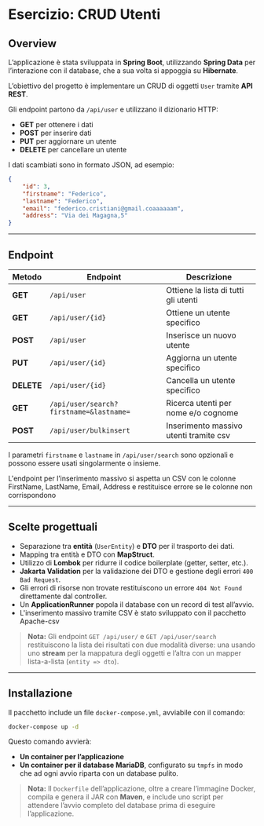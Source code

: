 # Esercizio: CRUD Utenti

## Overview

L’applicazione è stata sviluppata in **Spring Boot**, utilizzando **Spring Data** per l’interazione con il database, che a sua volta si appoggia su **Hibernate**.

L’obiettivo del progetto è implementare un CRUD di oggetti `User` tramite **API REST**.

Gli endpoint partono da `/api/user` e utilizzano il dizionario HTTP:
- **GET** per ottenere i dati
- **POST** per inserire dati
- **PUT** per aggiornare un utente
- **DELETE** per cancellare un utente

I dati scambiati sono in formato JSON, ad esempio:
```json
{
    "id": 3,
    "firstname": "Federico",
    "lastname": "Federico",
    "email": "federico.cristiani@gmail.coaaaaaam",
    "address": "Via dei Magagna,5"
}
```

---

## Endpoint

| Metodo | Endpoint | Descrizione |
|--------|---------|-------------|
| **GET** | `/api/user` | Ottiene la lista di tutti gli utenti |
| **GET** | `/api/user/{id}` | Ottiene un utente specifico |
| **POST** | `/api/user` | Inserisce un nuovo utente |
| **PUT** | `/api/user/{id}` | Aggiorna un utente specifico |
| **DELETE** | `/api/user/{id}` | Cancella un utente specifico |
| **GET** | `/api/user/search?firstname=&lastname=` | Ricerca utenti per nome e/o cognome |
| **POST** | `/api/user/bulkinsert` | Inserimento massivo utenti tramite csv |

I parametri `firstname` e `lastname` in `/api/user/search` sono opzionali e possono essere usati singolarmente o insieme.

L'endpoint per l’inserimento massivo si aspetta un CSV con le colonne FirstName, LastName, Email, Address e restituisce errore se le colonne non corrispondono


---

## Scelte progettuali

- Separazione tra **entità** (`UserEntity`) e **DTO** per il trasporto dei dati.
- Mapping tra entità e DTO con **MapStruct**.
- Utilizzo di **Lombok** per ridurre il codice boilerplate (getter, setter, etc.).
- **Jakarta Validation** per la validazione dei DTO e gestione degli errori `400 Bad Request`.
- Gli errori di risorse non trovate restituiscono un errore `404 Not Found` direttamente dal controller.
- Un **ApplicationRunner** popola il database con un record di test all’avvio.
- L'inserimento massivo tramite CSV è stato sviluppato con il pacchetto Apache-csv

> **Nota:** Gli endpoint `GET /api/user/` e `GET /api/user/search` restituiscono la lista dei risultati con due modalità diverse: una usando uno **stream** per la mappatura degli oggetti e l’altra con un mapper lista-a-lista (`entity => dto`).

---

## Installazione

Il pacchetto include un file `docker-compose.yml`, avviabile con il comando:

```sh
docker-compose up -d
```

Questo comando avvierà:
- **Un container per l’applicazione**
- **Un container per il database MariaDB**, configurato su `tmpfs` in modo che ad ogni avvio riparta con un database pulito.

> **Nota:** Il `Dockerfile` dell’applicazione, oltre a creare l’immagine Docker, compila e genera il JAR con **Maven**, e include uno script per attendere l’avvio completo del database prima di eseguire l’applicazione.
